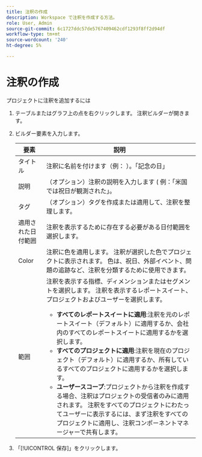 ```yaml
---
title: 注釈の作成
description: Workspace で注釈を作成する方法。
role: User, Admin
source-git-commit: 6c1727ddc57de5767409462cdf1293f8ff2d94df
workflow-type: tm+mt
source-wordcount: '240'
ht-degree: 5%

---
```



# 注釈の作成

プロジェクトに注釈を追加するには

1. テーブルまたはグラフ上の点を右クリックします。 注釈ビルダーが開きます。

1. ビルダー要素を入力します。

   | 要素 | 説明 |
   | --- | --- |
   | タイトル | 注釈に名前を付けます（例： ）。「記念の日」 |
   | 説明 | （オプション）注釈の説明を入力します ( 例：「米国では祝日が観測された」。 |
   | タグ | （オプション）タグを作成または適用して、注釈を整理します。 |
   | 適用された日付範囲 | 注釈を表示するために存在する必要がある日付範囲を選択します。 |
   | Color | 注釈に色を適用します。 注釈が選択した色でプロジェクトに表示されます。 色は、祝日、外部イベント、問題の追跡など、注釈を分類するために使用できます。 |
   | 範囲 | 注釈を表示する指標、ディメンションまたはセグメントを選択します。 注釈を表示するレポートスイート、プロジェクトおよびユーザーを選択します。<ul><li>**すべてのレポートスイートに適用**:注釈を元のレポートスイート（デフォルト）に適用するか、会社内のすべてのレポートスイートに適用するかを選択します。</li><li>**すべてのプロジェクトに適用**:注釈を現在のプロジェクト（デフォルト）に適用するか、所有しているすべてのプロジェクトに適用するかを選択します。</li><li>**ユーザースコープ**:プロジェクトから注釈を作成する場合、注釈はプロジェクトの受信者のみに適用されます。 注釈をすべてのプロジェクトにわたってユーザーに表示するには、まず注釈をすべてのプロジェクトに適用し、注釈コンポーネントマネージャーで共有します。</li></ul> |

1. 「[!UICONTROL 保存]」をクリックします。